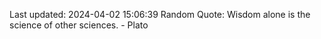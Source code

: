 Last updated: 2024-04-02 15:06:39
Random Quote: Wisdom alone is the science of other sciences. - Plato